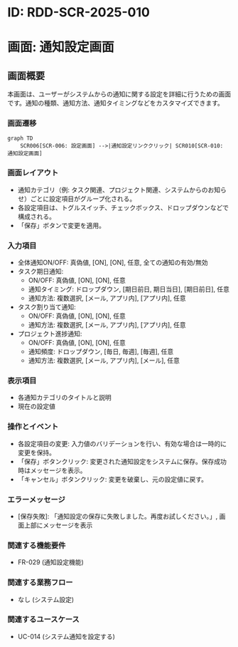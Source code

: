 # ID: RDD-SCR-2025-010

# 画面: 通知設定画面

## 画面概要

本画面は、ユーザーがシステムからの通知に関する設定を詳細に行うための画面です。通知の種類、通知方法、通知タイミングなどをカスタマイズできます。

### 画面遷移

```mermaid
graph TD
    SCR006[SCR-006: 設定画面] -->|通知設定リンククリック| SCR010[SCR-010: 通知設定画面]
```

### 画面レイアウト

- 通知カテゴリ（例: タスク関連、プロジェクト関連、システムからのお知らせ）ごとに設定項目がグループ化される。
- 各設定項目は、トグルスイッチ、チェックボックス、ドロップダウンなどで構成される。
- 「保存」ボタンで変更を適用。

### 入力項目

- 全体通知ON/OFF: 真偽値, [ON], [ON], 任意, 全ての通知の有効/無効
- タスク期日通知:
  - ON/OFF: 真偽値, [ON], [ON], 任意
  - 通知タイミング: ドロップダウン, [期日前日, 期日当日], [期日前日], 任意
  - 通知方法: 複数選択, [メール, アプリ内], [アプリ内], 任意
- タスク割り当て通知:
  - ON/OFF: 真偽値, [ON], [ON], 任意
  - 通知方法: 複数選択, [メール, アプリ内], [アプリ内], 任意
- プロジェクト進捗通知:
  - ON/OFF: 真偽値, [ON], [ON], 任意
  - 通知頻度: ドロップダウン, [毎日, 毎週], [毎週], 任意
  - 通知方法: 複数選択, [メール, アプリ内], [メール], 任意

### 表示項目

- 各通知カテゴリのタイトルと説明
- 現在の設定値

### 操作とイベント

- 各設定項目の変更: 入力値のバリデーションを行い、有効な場合は一時的に変更を保持。
- 「保存」ボタンクリック: 変更された通知設定をシステムに保存。保存成功時はメッセージを表示。
- 「キャンセル」ボタンクリック: 変更を破棄し、元の設定値に戻す。

### エラーメッセージ

- [保存失敗]: 「通知設定の保存に失敗しました。再度お試しください。」, 画面上部にメッセージを表示

### 関連する機能要件

- FR-029 (通知設定機能)

### 関連する業務フロー

- なし (システム設定)

### 関連するユースケース

- UC-014 (システム通知を設定する)
